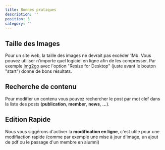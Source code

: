 ```yaml
---
title: Bonnes pratiques
description: ''
position: 3
category: ''
---
```



## Taille des Images

Pour un site web, la taille des images ne devrait pas excéder 1Mb. Vous pouvez utiliser n'importe quel logiciel en ligne afin de les compresser. Par exemple [img2go](https://www.img2go.com/compress-image) avec l'option "Resize for Desktop" (juste avant le bouton "start") donne de bons résultats.

## Recherche de contenu

Pour modifier un contenu vous pouvez rechercher le post par mot clef dans la liste des posts (**publication**, **member**, **news**, **...**). 

<article-image src="Good-Search.PNG" alt="Search" 
size="100" :center="false">
</article-image>

## Edition Rapide

Nous vous siggérons d'activer la **modification en ligne**, c'est utile pour une modifiaction rapide (comme par exemple une mise à jour d'image, un ajout de pdf ou le passage d'un membre en alumni)


<article-image src="Good-Inline.PNG" alt="Inline Edit" 
size="100" :center="false">
</article-image>


